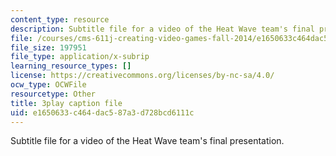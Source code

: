 ```yaml
---
content_type: resource
description: Subtitle file for a video of the Heat Wave team's final presentation.
file: /courses/cms-611j-creating-video-games-fall-2014/e1650633c464dac587a3d728bcd6111c_sKolTx6sxUo.srt
file_size: 197951
file_type: application/x-subrip
learning_resource_types: []
license: https://creativecommons.org/licenses/by-nc-sa/4.0/
ocw_type: OCWFile
resourcetype: Other
title: 3play caption file
uid: e1650633-c464-dac5-87a3-d728bcd6111c
---
```

Subtitle file for a video of the Heat Wave team's final presentation.